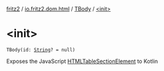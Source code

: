 [fritz2](../../index.md) / [io.fritz2.dom.html](../index.md) / [TBody](index.md) / [&lt;init&gt;](./-init-.md)

# &lt;init&gt;

`TBody(id: `[`String`](https://kotlinlang.org/api/latest/jvm/stdlib/kotlin/-string/index.html)`? = null)`

Exposes the JavaScript [HTMLTableSectionElement](https://developer.mozilla.org/en/docs/Web/API/HTMLTableSectionElement) to Kotlin

